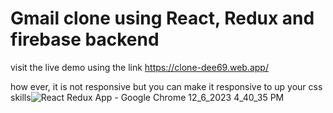 # Gmail clone using React, Redux and firebase backend

visit the live demo using the link https://clone-dee69.web.app/

how ever, it is not responsive but you can make it responsive to up your css skills![React Redux App - Google Chrome 12_6_2023 4_40_35 PM](https://github.com/philipbwalya/Gmail-clone/assets/128143570/c4952de5-518f-4498-a2d1-9649916ac7a0)



